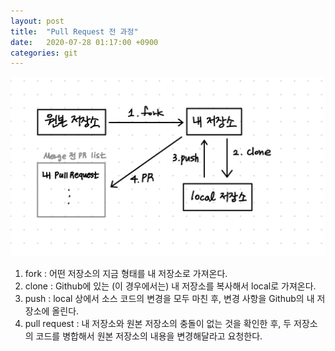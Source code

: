 ```yaml
---
layout: post
title:  "Pull Request 전 과정"
date:   2020-07-28 01:17:00 +0900
categories: git
---
```


<img src="/assets/img/PR.jpeg" />

1. fork : 어떤 저장소의 지금 형태를 내 저장소로 가져온다.
2. clone : Github에 있는 (이 경우에서는) 내 저장소를 복사해서 local로 가져온다.
3. push : local 상에서 소스 코드의 변경을 모두 마친 후, 변경 사항을 Github의 내 저장소에 올린다.
4. pull request : 내 저장소와 원본 저장소의 충돌이 없는 것을 확인한 후, 두 저장소의 코드를 병합해서 원본 저장소의 내용을 변경해달라고 요청한다.

